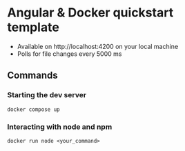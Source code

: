 # Angular & Docker quickstart template

- Available on http://localhost:4200 on your local machine
- Polls for file changes every 5000 ms

## Commands

### Starting the dev server

`docker compose up`

### Interacting with node and npm

`docker run node <your_command>`